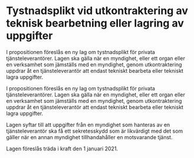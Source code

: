 # Tystnadsplikt vid utkontraktering av teknisk bearbetning eller lagring av uppgifter

I propositionen föreslås en ny lag om tystnadsplikt för privata tjänsteleverantörer. Lagen ska gälla när en myndighet, eller ett organ eller en verksamhet som jämställs med en myndighet, genom utkontraktering uppdrar åt en tjänsteleverantör att endast tekniskt bearbeta eller tekniskt lagra uppgifter.

I propositionen föreslås en ny lag om tystnadsplikt för privata tjänsteleverantörer. Lagen ska gälla när en myndighet, eller ett organ eller en verksamhet som jämställs med en myndighet, genom utkontraktering uppdrar åt en tjänsteleverantör att endast tekniskt bearbeta eller tekniskt lagra uppgifter.

Lagen syftar till att uppgifter från en myndighet som hanteras av en tjänsteleverantör ska få ett sekretesskydd som är likvärdigt med det som gäller när en annan myndighet tillhandahåller en motsvarande tjänst.

Lagen föreslås träda i kraft den 1 januari 2021.

